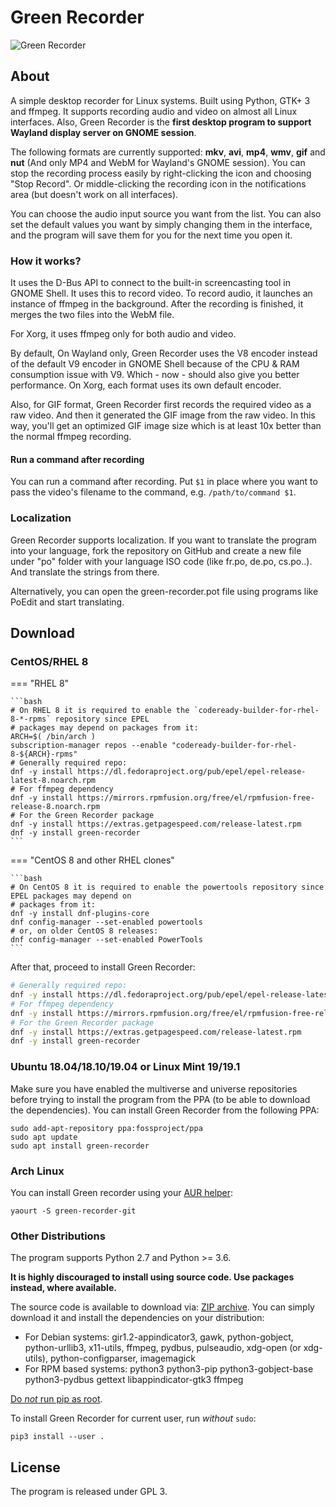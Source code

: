 # Green Recorder

![Green Recorder](https://i.ibb.co/b1831W0/Screenshot-from-2019-03-21-12-21-02.png)

## About

A simple desktop recorder for Linux systems. Built using Python, GTK+ 3 and ffmpeg. It supports recording audio and video on almost all Linux interfaces. Also, Green Recorder is the **first desktop program to support Wayland display server on GNOME session**.

The following formats are currently supported: **mkv**, **avi**, **mp4**, **wmv**, **gif** and **nut** (And only MP4 and WebM for Wayland's GNOME session). You can stop the recording process easily by right-clicking the icon and choosing "Stop Record". Or middle-clicking the recording icon in the notifications area (but doesn't work on all interfaces).

You can choose the audio input source you want from the list. You can also set the default values you want by simply changing them in the interface, and the program will save them for you for the next time you open it.

### How it works?

It uses the D-Bus API to connect to the built-in screencasting tool in GNOME Shell. It uses this to record video. To record audio, it launches an instance of ffmpeg in the background. After the recording is finished, it merges the two files into the WebM file.

For Xorg, it uses ffmpeg only for both audio and video.

By default, On Wayland only, Green Recorder uses the V8 encoder instead of the default V9 encoder in GNOME Shell because of the CPU & RAM consumption issue with V9. Which - now - should also give you better performance. On Xorg, each format uses its own default encoder.

Also, for GIF format, Green Recorder first records the required video as a raw video. And then it generated the GIF image from the raw video. In this way, you'll get an optimized GIF image size which is at least 10x better than the normal ffmpeg recording.

#### Run a command after recording

You can run a command after recording. Put `$1` in place where you want to pass the video's 
filename to the command, e.g. `/path/to/command $1`.

### Localization

Green Recorder supports localization. If you want to translate the program into your language, fork the repository on GitHub and create a new file under "po" folder with your language ISO code (like fr.po, de.po, cs.po..). And translate the strings from there.

Alternatively, you can open the green-recorder.pot file using programs like PoEdit and start translating.

## Download

### CentOS/RHEL 8

=== "RHEL 8"

    ```bash
    # On RHEL 8 it is required to enable the `codeready-builder-for-rhel-8-*-rpms` repository since EPEL 
    # packages may depend on packages from it:
    ARCH=$( /bin/arch )
    subscription-manager repos --enable "codeready-builder-for-rhel-8-${ARCH}-rpms"
    # Generally required repo:
    dnf -y install https://dl.fedoraproject.org/pub/epel/epel-release-latest-8.noarch.rpm
    # For ffmpeg dependency
    dnf -y install https://mirrors.rpmfusion.org/free/el/rpmfusion-free-release-8.noarch.rpm
    # For the Green Recorder package
    dnf -y install https://extras.getpagespeed.com/release-latest.rpm    
    dnf -y install green-recorder
    ```



=== "CentOS 8 and other RHEL clones"

    ```bash
    # On CentOS 8 it is required to enable the powertools repository since EPEL packages may depend on 
    # packages from it:
    dnf -y install dnf-plugins-core
    dnf config-manager --set-enabled powertools
    # or, on older CentOS 8 releases:
    dnf config-manager --set-enabled PowerTools
    ```

After that, proceed to install Green Recorder:

```bash
# Generally required repo:
dnf -y install https://dl.fedoraproject.org/pub/epel/epel-release-latest-8.noarch.rpm
# For ffmpeg dependency
dnf -y install https://mirrors.rpmfusion.org/free/el/rpmfusion-free-release-8.noarch.rpm
# For the Green Recorder package
dnf -y install https://extras.getpagespeed.com/release-latest.rpm    
dnf -y install green-recorder
```

### Ubuntu 18.04/18.10/19.04 or Linux Mint 19/19.1

Make sure you have enabled the multiverse and universe repositories before trying to install the program from the PPA (to be able to download the dependencies). You can install Green Recorder from the following PPA:

    sudo add-apt-repository ppa:fossproject/ppa
    sudo apt update
    sudo apt install green-recorder

### Arch Linux

You can install Green recorder using your [AUR helper](https://wiki.archlinux.org/index.php/AUR_helpers):

    yaourt -S green-recorder-git

### Other Distributions

The program supports Python 2.7 and Python >= 3.6.

**It is highly discouraged to install using source code. Use packages instead, where available.**


The source code is available to download via: [ZIP archive](https://github.com/dvershinin/green-recorder/archive/master.zip). 
You can simply download it and install the dependencies on your distribution:

* For Debian systems: gir1.2-appindicator3, gawk, python-gobject, python-urllib3, x11-utils, ffmpeg, pydbus, pulseaudio, xdg-open (or xdg-utils), python-configparser, imagemagick
* For RPM based systems: python3 python3-pip python3-gobject-base python3-pydbus gettext libappindicator-gtk3 ffmpeg

[Do *not* run pip as root](https://www.getpagespeed.com/server-setup/do-not-run-pip-as-root).  

To install Green Recorder for current user, run *without* `sudo`:

    pip3 install --user .
    
## License

The program is released under GPL 3.
